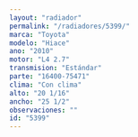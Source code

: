 ```yaml
---
layout: "radiador"
permalink: "/radiadores/5399/"
marca: "Toyota"
modelo: "Hiace"
ano: "2010"
motor: "L4 2.7"
transmision: "Estándar"
parte: "16400-75471"
clima: "Con clima"
alto: "20 1/16"
ancho: "25 1/2"
observaciones: ""
id: "5399"
---
```


